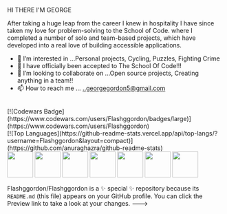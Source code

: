 HI THERE I'M GEORGE 

After taking a huge leap from the career I knew in hospitality I have since taken my love for problem-solving to the School of Code. where I completed a number of solo and team-based projects, which have developed into a real love of building accessible applications.


- 👀 I’m interested in ...Personal projects, Cycling, Puzzles, Fighting Crime  
- 🌱 I have officially been accepted to The School Of Code!!! 
- 💞️ I’m looking to collaborate on ...Open source projects, Creating anything in a team!!
- 📫 How to reach me ... ..georgegordon5@gmail.com
  

<br>
[![Codewars Badge](https://www.codewars.com/users/Flashggordon/badges/large)](https://www.codewars.com/users/Flashggordon)
<br>
[![Top Languages](https://github-readme-stats.vercel.app/api/top-langs/?username=Flashggordon&layout=compact)](https://github.com/anuraghazra/github-readme-stats)
<br>

<img src="https://cdn.jsdelivr.net/gh/devicons/devicon/icons/javascript/javascript-plain.svg" width="60" height="60" />
<img src="https://cdn.jsdelivr.net/gh/devicons/devicon/icons/css3/css3-original.svg" width="60" height ="60" /> 
<img src="https://cdn.jsdelivr.net/gh/devicons/devicon/icons/html5/html5-original.svg" width = "60" height ="60"/>
<img src="https://cdn.jsdelivr.net/gh/devicons/devicon/icons/nodejs/nodejs-original.svg" width="60" height="60" /> 
<img src="https://cdn.jsdelivr.net/gh/devicons/devicon/icons/mysql/mysql-original-wordmark.svg" width = "60" height = "60" /> 
<img src="https://cdn.jsdelivr.net/gh/devicons/devicon/icons/postgresql/postgresql-original.svg" width="60" height="60"/> 
<img src="https://cdn.jsdelivr.net/gh/devicons/devicon/icons/vscode/vscode-original.svg" width = "60" height = "60"/>



Flashggordon/Flashggordon is a ✨ special ✨ repository because its `README.md` (this file) appears on your GitHub profile.
You can click the Preview link to take a look at your changes.
--->
